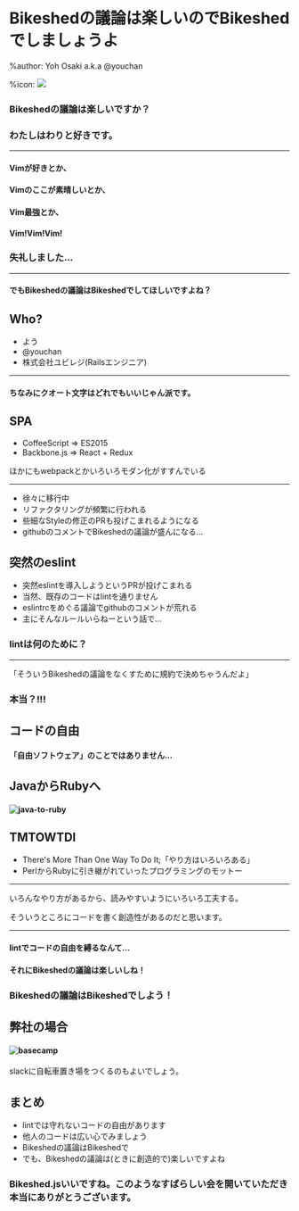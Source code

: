 # Bikeshedの議論は楽しいのでBikeshedでしましょうよ
%author: Yoh Osaki a.k.a @youchan

%icon: ![](youchan.jpg)


### Bikeshedの議論は楽しいですか？

### わたしはわりと好きです。

----

#### Vimが好きとか、
#### Vimのここが素晴しいとか、
#### Vim最強とか、
#### Vim!Vim!Vim!

### 失礼しました…

----

#### でもBikeshedの議論はBikeshedでしてほしいですよね？

## Who?

* よう
* @youchan
* 株式会社ユビレジ(Railsエンジニア)

----

#### ちなみにクオート文字はどれでもいいじゃん派です。

## SPA

* CoffeeScript => ES2015
* Backbone.js => React + Redux

ほかにもwebpackとかいろいろモダン化がすすんでいる

----

* 徐々に移行中
* リファクタリングが頻繁に行われる
* 些細なStyleの修正のPRも投げこまれるようになる
* githubのコメントでBikeshedの議論が盛んになる…

## 突然のeslint

* 突然eslintを導入しようというPRが投げこまれる
* 当然、既存のコードはlintを通りません
* eslintrcをめぐる議論でgithubのコメントが荒れる
* 主にそんなルールいらねーという話で…

### lintは何のために？

----

「そういうBikeshedの議論をなくすために規約で決めちゃうんだよ」

### 本当？!!!

## コードの自由

#### 「自由ソフトウェア」のことではありません…

## JavaからRubyへ

#### ![java-to-ruby](java_to_ruby.jpg)

## TMTOWTDI

* There's More Than One Way To Do It;「やり方はいろいろある」
* PerlからRubyに引き継がれていったプログラミングのモットー

----

いろんなやり方があるから、読みやすいようにいろいろ工夫する。

そういうところにコードを書く創造性があるのだと思います。

----

#### lintでコードの自由を縛るなんて…

#### それにBikeshedの議論は楽しいしね！

### Bikeshedの議論はBikeshedでしよう！

## 弊社の場合

#### ![basecamp](basecamp.png)

slackに自転車置き場をつくるのもよいでしょう。

## まとめ

* lintでは守れないコードの自由があります
* 他人のコードは広い心でみましょう
* Bikeshedの議論はBikeshedで
* でも、Bikeshedの議論は(ときに創造的で)楽しいですよね

### Bikeshed.jsいいですね。このようなすばらしい会を開いていただき本当にありがとうございます。
